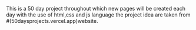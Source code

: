 This is a 50 day project throughout which new pages will be 
created each day with the use of html,css and js language 
the project idea are taken from 
#(50daysprojects.vercel.app)website.